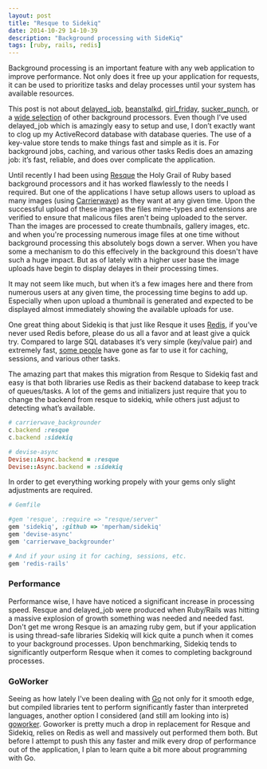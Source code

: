 ```yaml
---
layout: post
title: "Resque to Sidekiq"
date: 2014-10-29 14-10-39
description: "Background processing with SideKiq"
tags: [ruby, rails, redis]
---
```

Background processing is an important feature with any web application to improve performance. Not only does it free up your application for requests, it can be used to prioritize tasks and delay processes until your system has available resources.

This post is not about [delayed_job](https://github.com/collectiveidea/delayed_job), [beanstalkd](https://kr.github.io/beanstalkd/), [girl_friday](https://github.com/mperham/girl_friday), [sucker_punch](https://github.com/brandonhilkert/sucker_punch), or a [wide selection](https://www.ruby-toolbox.com/categories/Background_Jobs) of other background processors. Even though I’ve used delayed_job which is amazingly easy to setup and use, I don’t exactly want to clog up my ActiveRecord database with database queries. The use of a key-value store tends to make things fast and simple as it is. For background jobs, caching, and various other tasks Redis does an amazing job: it’s fast, reliable, and does over complicate the application.

Until recently I had been using [Resque](https://github.com/resque/resque) the Holy Grail of Ruby based background processors and it has worked flawlessly to the needs I required. But one of the applications I have setup allows users to upload as many images \(using [Carrierwave](https://github.com/carrierwaveuploader/carrierwave)\) as they want at any given time. Upon the successful upload of these images the files mime-types and extensions are verified to ensure that malicous files aren't being uploaded to the server. Than the images are processed to create thumbnails, gallery images, etc. and when you're processing numerous image files at one time without background processing this absolutely bogs down a server. When you have some a mechanism to do this effecively in the background this doesn't have such a huge impact. But as of lately with a higher user base the image uploads have begin to display delayes in their processing times.


It may not seem like much, but when it’s a few images here and there from numerous users at any given time, the processing time begins to add up. Especially when upon upload a thumbnail is generated and expected to be displayed almost immediately showing the available uploads for use.


One great thing about Sidekiq is that just like Resque it uses [Redis](http://redis.io/), if you’ve never used Redis before, please do us all a favor and at least give a quick try. Compared to large SQL databases it’s very simple (key/value pair) and extremely fast, [some people](https://github.com/redis-store/redis-rails) have gone as far to use it for caching, sessions, and various other tasks.


The amazing part that makes this migration from Resque to Sidekiq fast and easy is that both libraries use Redis as their backend database to keep track of queues/tasks. A lot of the gems and initializers just require that you to change the backend from resque to sidekiq, while others just adjust to detecting what’s available.

~~~ ruby
# carrierwave_backgrounder
c.backend :resque
c.backend :sidekiq

# devise-async
Devise::Async.backend = :resque
Devise::Async.backend = :sidekiq
~~~

In order to get everything working propely with your gems only slight adjustments are required.

~~~ ruby
# Gemfile

#gem 'resque', :require => "resque/server"
gem 'sidekiq', :github => 'mperham/sidekiq'
gem 'devise-async'
gem 'carrierwave_backgrounder'

# And if your using it for caching, sessions, etc.
gem 'redis-rails'
~~~

### Performance
Performance wise, I have have noticed a significant increase in processing speed. Resque and delayed_job were produced when Ruby/Rails was hitting a massive explosion of growth something was needed and needed fast. Don't get me wrong Resque is an amazing ruby gem, but if your application is using thread-safe libraries Sidekiq will kick quite a punch when it comes to your background processes. Upon benchmarking, Sidekiq tends to significantly outperform Resque when it comes to completing background processes.

### GoWorker
Seeing as how lately I've been dealing with [Go](http://golang.org/) not only for it smooth edge, but compiled libraries tent to perform significantly faster than interpreted languages, another option I considered (and still am looking into is) [goworker](http://www.goworker.org/).
Goworker is pretty much a drop in replacement for Resque and Sidekiq, relies on Redis as well and massively out performed them both.
But before I attempt to push this any faster and milk every drop of performance out of the application, I plan to learn quite a bit more about programming with Go.
